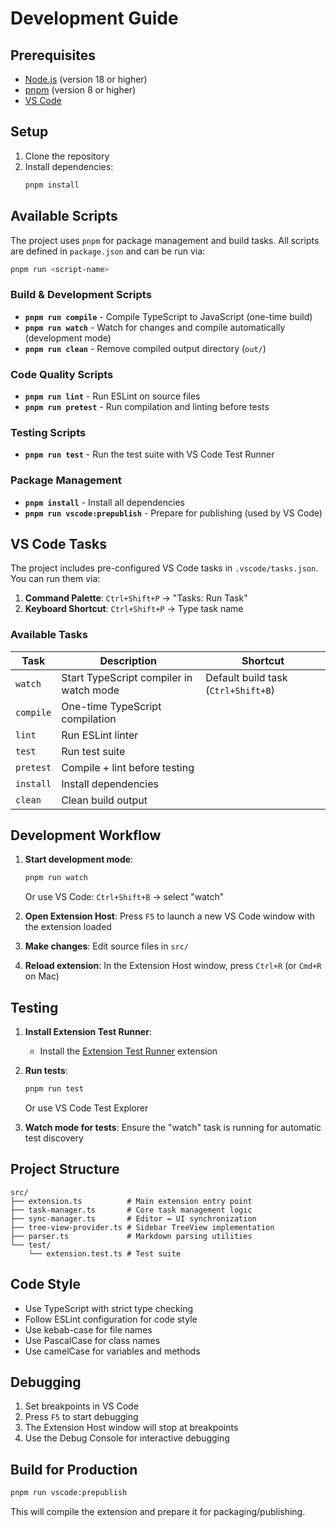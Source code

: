 # Development Guide

## Prerequisites

- [Node.js](https://nodejs.org/) (version 18 or higher)
- [pnpm](https://pnpm.io/) (version 8 or higher)
- [VS Code](https://code.visualstudio.com/)

## Setup

1. Clone the repository
2. Install dependencies:
   ```bash
   pnpm install
   ```

## Available Scripts

The project uses `pnpm` for package management and build tasks. All scripts are defined in `package.json` and can be run via:

```bash
pnpm run <script-name>
```

### Build & Development Scripts

- **`pnpm run compile`** - Compile TypeScript to JavaScript (one-time build)
- **`pnpm run watch`** - Watch for changes and compile automatically (development mode)
- **`pnpm run clean`** - Remove compiled output directory (`out/`)

### Code Quality Scripts

- **`pnpm run lint`** - Run ESLint on source files
- **`pnpm run pretest`** - Run compilation and linting before tests

### Testing Scripts

- **`pnpm run test`** - Run the test suite with VS Code Test Runner

### Package Management

- **`pnpm install`** - Install all dependencies
- **`pnpm run vscode:prepublish`** - Prepare for publishing (used by VS Code)

## VS Code Tasks

The project includes pre-configured VS Code tasks in `.vscode/tasks.json`. You can run them via:

1. **Command Palette**: `Ctrl+Shift+P` → "Tasks: Run Task"
2. **Keyboard Shortcut**: `Ctrl+Shift+P` → Type task name

### Available Tasks

| Task      | Description                             | Shortcut                            |
| --------- | --------------------------------------- | ----------------------------------- |
| `watch`   | Start TypeScript compiler in watch mode | Default build task (`Ctrl+Shift+B`) |
| `compile` | One-time TypeScript compilation         |                                     |
| `lint`    | Run ESLint linter                       |                                     |
| `test`    | Run test suite                          |                                     |
| `pretest` | Compile + lint before testing           |                                     |
| `install` | Install dependencies                    |                                     |
| `clean`   | Clean build output                      |                                     |

## Development Workflow

1. **Start development mode**:

   ```bash
   pnpm run watch
   ```

   Or use VS Code: `Ctrl+Shift+B` → select "watch"

2. **Open Extension Host**: Press `F5` to launch a new VS Code window with the extension loaded

3. **Make changes**: Edit source files in `src/`

4. **Reload extension**: In the Extension Host window, press `Ctrl+R` (or `Cmd+R` on Mac)

## Testing

1. **Install Extension Test Runner**:

   - Install the [Extension Test Runner](https://marketplace.visualstudio.com/items?itemName=ms-vscode.extension-test-runner) extension

2. **Run tests**:

   ```bash
   pnpm run test
   ```

   Or use VS Code Test Explorer

3. **Watch mode for tests**: Ensure the "watch" task is running for automatic test discovery

## Project Structure

```
src/
├── extension.ts          # Main extension entry point
├── task-manager.ts       # Core task management logic
├── sync-manager.ts       # Editor ↔ UI synchronization
├── tree-view-provider.ts # Sidebar TreeView implementation
├── parser.ts             # Markdown parsing utilities
└── test/
    └── extension.test.ts # Test suite
```

## Code Style

- Use TypeScript with strict type checking
- Follow ESLint configuration for code style
- Use kebab-case for file names
- Use PascalCase for class names
- Use camelCase for variables and methods

## Debugging

1. Set breakpoints in VS Code
2. Press `F5` to start debugging
3. The Extension Host window will stop at breakpoints
4. Use the Debug Console for interactive debugging

## Build for Production

```bash
pnpm run vscode:prepublish
```

This will compile the extension and prepare it for packaging/publishing.
